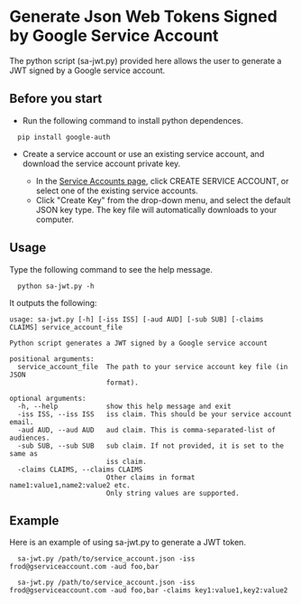 # Generate Json Web Tokens Signed by Google Service Account

The python script (sa-jwt.py) provided here allows the user to generate a JWT signed
by a Google service account.

## Before you start

- Run the following command to install python dependences.
```
  pip install google-auth
```

- Create a service account or use an existing service account, and download the service account private key.

  - In the [Service Accounts page](https://console.cloud.google.com/iam-admin/serviceaccounts),
  click CREATE SERVICE ACCOUNT, or select one of the existing service accounts.
  - Click "Create Key" from the drop-down menu, and select the default JSON key type. The key file
    will automatically downloads to your computer.

## Usage

Type the following command to see the help message.

```
  python sa-jwt.py -h
```

It outputs the following:
```
usage: sa-jwt.py [-h] [-iss ISS] [-aud AUD] [-sub SUB] [-claims CLAIMS] service_account_file

Python script generates a JWT signed by a Google service account

positional arguments:
  service_account_file  The path to your service account key file (in JSON
                        format).

optional arguments:
  -h, --help            show this help message and exit
  -iss ISS, --iss ISS   iss claim. This should be your service account email.
  -aud AUD, --aud AUD   aud claim. This is comma-separated-list of audiences.
  -sub SUB, --sub SUB   sub claim. If not provided, it is set to the same as
                        iss claim.
  -claims CLAIMS, --claims CLAIMS
                        Other claims in format name1:value1,name2:value2 etc.
                        Only string values are supported.                        
```

## Example

Here is an example of using sa-jwt.py to generate a JWT token.
```
  sa-jwt.py /path/to/service_account.json -iss frod@gserviceaccount.com -aud foo,bar
```

```
  sa-jwt.py /path/to/service_account.json -iss frod@gserviceaccount.com -aud foo,bar -claims key1:value1,key2:value2
```  
